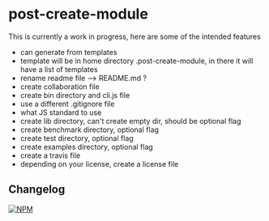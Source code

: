 # post-create-module

This is currently a work in progress, here are some of the intended features

* can generate from templates
* template will be in home directory .post-create-module, in there it will have a list of templates
* rename readme file --> README.md ?
* create collaboration file
* create bin directory and cli.js file
* use a different .gitignore file
* what JS standard to use
* create lib directory, can't create empty dir, should be optional flag
* create benchmark directory, optional flag
* create test directory, optional flag
* create examples directory, optional flag
* create a travis file
* depending on your license, create a license file

## Changelog

[![NPM](https://nodei.co/npm/post-create-module.png)](https://nodei.co/npm/post-create-module/)
